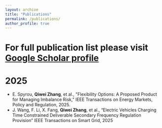 ```yaml
---
layout: archive
title: "Publications"
permalink: /publications/
author_profile: true
---
```

# For full publication list please visit [Google Scholar profile](https://scholar.google.com/citations?hl=en&user=oCySz0kAAAAJ&view_op=list_works&sortby=pubdate)

# 2025
* E. Spyrou, **Qiwei Zhang**, et al., "Flexibility Options: A Proposed Product for Managing Imbalance Risk," IEEE Transactions on Energy Markets, Policy and Regulation, 2025.
* J. Wang, F. Li, X. Fang, **Qiwei Zhang**, et al., “Electric Vehicles Charging Time Constrained Deliverable Secondary Frequency Regulation Provision” IEEE Transactions on Smart Grid, 2025
